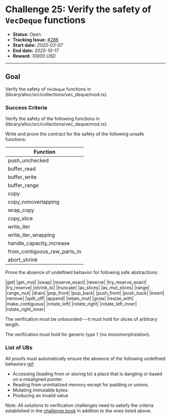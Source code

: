 # Challenge 25: Verify the safety of `VecDeque` functions

- **Status:** Open
- **Tracking Issue:** [#286](https://github.com/model-checking/verify-rust-std/issues/286)
- **Start date:** *2025-03-07*
- **End date:** *2025-10-17*
- **Reward:** *10000 USD*

-------------------


## Goal

Verify the safety of `VecDeque` functions in (library/alloc/src/collections/vec_deque/mod.rs).


### Success Criteria

Verify the safety of the following functions in (library/alloc/src/collections/vec_deque/mod.rs):

Write and prove the contract for the safety of the following unsafe functions:

| Function |
|---------|
|push_unchecked|
|buffer_read|
|buffer_write|
|buffer_range|
|copy|
|copy_nonoverlapping|
|wrap_copy|
|copy_slice|
|write_iter|
|write_iter_wrapping|
|handle_capacity_increase|
|from_contiguous_raw_parts_in|
|abort_shrink|

Prove the absence of undefined behavior for following safe abstractions:

|get|
|get_mut|
|swap|
|reserve_exact|
|reserve|
|try_reserve_exact|
|try_reserve|
|shrink_to|
|truncate|
|as_slices|
|as_mut_slices|
|range|
|range_mut|
|drain|
|pop_front|
|pop_back|
|push_front|
|push_back|
|insert|
|remove|
|split_off|
|append|
|retain_mut|
|grow|
|resize_with|
|make_contiguous|
|rotate_left|
|rotate_right|
|rotate_left_inner|
|rotate_right_inner|

The verification must be unbounded---it must hold for slices of arbitrary length.

The verification must hold for generic type `T` (no monomorphization).

### List of UBs

All proofs must automatically ensure the absence of the following undefined behaviors [ref](https://github.com/rust-lang/reference/blob/142b2ed77d33f37a9973772bd95e6144ed9dce43/src/behavior-considered-undefined.md):

* Accessing (loading from or storing to) a place that is dangling or based on a misaligned pointer.
* Reading from uninitialized memory except for padding or unions.
* Mutating immutable bytes.
* Producing an invalid value


Note: All solutions to verification challenges need to satisfy the criteria established in the [challenge book](../general-rules.md)
in addition to the ones listed above.
